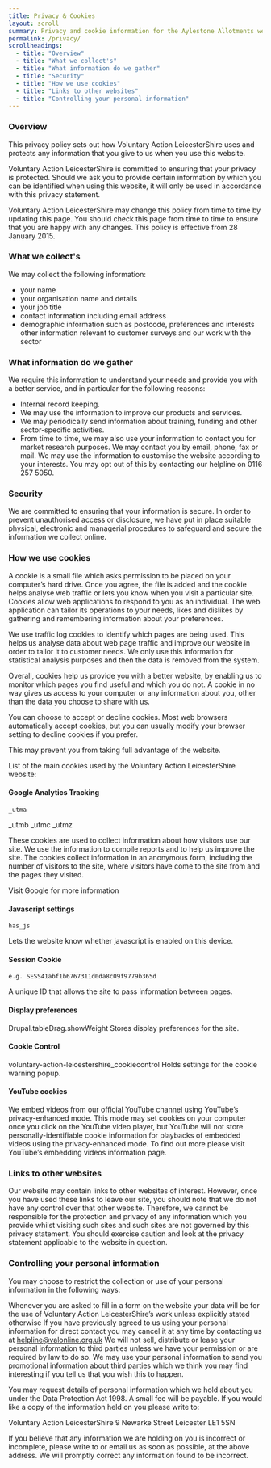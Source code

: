 ```yaml
---
title: Privacy & Cookies
layout: scroll
summary: Privacy and cookie information for the Aylestone Allotments website
permalink: /privacy/
scrollheadings:
  - title: "Overview"
  - title: "What we collect's"
  - title: "What information do we gather"
  - title: "Security"
  - title: "How we use cookies"
  - title: "Links to other websites"
  - title: "Controlling your personal information"
---
```


### Overview

This privacy policy sets out how Voluntary Action LeicesterShire uses and protects any information that you give to us when you use this website.

Voluntary Action LeicesterShire is committed to ensuring that your privacy is protected. Should we ask you to provide certain information by which you can be identified when using this website, it will only be used in accordance with this privacy statement.

Voluntary Action LeicesterShire may change this policy from time to time by updating this page. You should check this page from time to time to ensure that you are happy with any changes. This policy is effective from 28 January 2015.

### What we collect's

We may collect the following information:

* your name
* your organisation name and details
* your job title
* contact information including email address
* demographic information such as postcode, preferences and interests other information relevant to customer surveys and our work with the sector

### What information do we gather

We require this information to understand your needs and provide you with a better service, and in particular for the following reasons:

* Internal record keeping.
* We may use the information to improve our products and services.
* We may periodically send information about training, funding and other sector-specific activities.
* From time to time, we may also use your information to contact you for market research purposes. We may contact you by email, phone, fax or mail. We may use the information to customise the website according to your interests. You may opt out of this by contacting our helpline on 0116 257 5050.

### Security

We are committed to ensuring that your information is secure. In order to prevent unauthorised access or disclosure, we have put in place suitable physical, electronic and managerial procedures to safeguard and secure the information we collect online.

### How we use cookies

A cookie is a small file which asks permission to be placed on your computer’s hard drive. Once you agree, the file is added and the cookie helps analyse web traffic or lets you know when you visit a particular site. Cookies allow web applications to respond to you as an individual. The web application can tailor its operations to your needs, likes and dislikes by gathering and remembering information about your preferences.

We use traffic log cookies to identify which pages are being used. This helps us analyse data about web page traffic and improve our website in order to tailor it to customer needs. We only use this information for statistical analysis purposes and then the data is removed from the system.

Overall, cookies help us provide you with a better website, by enabling us to monitor which pages you find useful and which you do not. A cookie in no way gives us access to your computer or any information about you, other than the data you choose to share with us.

You can choose to accept or decline cookies. Most web browsers automatically accept cookies, but you can usually modify your browser setting to decline cookies if you prefer.

This may prevent you from taking full advantage of the website.

List of the main cookies used by the Voluntary Action LeicesterShire website:

#### Google Analytics Tracking

    _utma
   _utmb
   _utmc
   _utmz

These cookies are used to collect information about how visitors use our site. We use the information to compile reports and to help us improve the site. The cookies collect information in an anonymous form, including the number of visitors to the site, where visitors have come to the site from and the pages they visited.

Visit Google for more information

#### Javascript settings

    has_js

Lets the website know whether javascript is enabled on this device.

#### Session Cookie

    e.g. SESS41abf1b6767311d0da8c09f9779b365d

A unique ID that allows the site to pass information between pages.

#### Display preferences

Drupal.tableDrag.showWeight
Stores display preferences for the site.

#### Cookie Control

voluntary-action-leicestershire_cookiecontrol
Holds settings for the cookie warning popup.

#### YouTube cookies

We embed videos from our official YouTube channel using YouTube’s privacy-enhanced mode. This mode may set cookies on your computer once you click on the YouTube video player, but YouTube will not store personally-identifiable cookie information for playbacks of embedded videos using the privacy-enhanced mode. To find out more please visit YouTube’s embedding videos information page.

### Links to other websites

Our website may contain links to other websites of interest. However, once you have used these links to leave our site, you should note that we do not have any control over that other website. Therefore, we cannot be responsible for the protection and privacy of any information which you provide whilst visiting such sites and such sites are not governed by this privacy statement. You should exercise caution and look at the privacy statement applicable to the website in question.

### Controlling your personal information

You may choose to restrict the collection or use of your personal information in the following ways:

Whenever you are asked to fill in a form on the website your data will be for the use of Voluntary Action LeicesterShire’s work unless explicitly stated otherwise
If you have previously agreed to us using your personal information for direct contact you may cancel it at any time by contacting us at helpline@valonline.org.uk
We will not sell, distribute or lease your personal information to third parties unless we have your permission or are required by law to do so. We may use your personal information to send you promotional information about third parties which we think you may find interesting if you tell us that you wish this to happen.

You may request details of personal information which we hold about you under the Data Protection Act 1998. A small fee will be payable. If you would like a copy of the information held on you please write to:

Voluntary Action LeicesterShire
9 Newarke Street
Leicester
LE1 5SN

If you believe that any information we are holding on you is incorrect or incomplete, please write to or email us as soon as possible, at the above address. We will promptly correct any information found to be incorrect.

